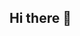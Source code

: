 ## Hi there 👋

<!--
**cheolding119/cheolding119** is a ✨ _special_ ✨ repository because its `README.md` (this file) appears on your GitHub profile.
![배지 이름](https://img.shields.io/badge/버전-v1.0-blue)
Here are some ideas to get you started:

- 🔭 I’m currently working on ...
- 🌱 I’m currently learning ...
- 👯 I’m looking to collaborate on ...
- 🤔 I’m looking for help with ...
- 💬 Ask me about ...
- 📫 How to reach me: ...
- 😄 Pronouns: ...
- ⚡ Fun fact: ...
-->
